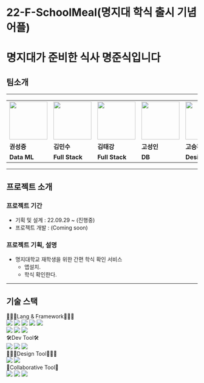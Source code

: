 # 22-F-SchoolMeal(명지대 학식 출시 기념 어플)
# <b>명</b>지대가 <b>준</b>비한 <b>식</b>사 명준식입니다

## 팀소개

---

<table>
  <tr>
    <td>
        <a href="https://github.com/wnd180">
            <img src="https://avatars.githubusercontent.com/u/23502888?v=4" width="100px" />
        </a>
    </td>
    <td>
        <a href="https://github.com/MinsuKim21">
            <img src="https://avatars.githubusercontent.com/u/80405708?v=4" width="100px" />
        </a>
    </td>
    <td>
        <a href="https://github.com/grayashh">
            <img src="https://avatars.githubusercontent.com/u/49053676?v=4" width="100px" />
        </a>
    </td>
    <td>
        <a href="https://github.com/rhtjddls123">
            <img src="https://avatars.githubusercontent.com/u/60644352?v=4" width="100px" />
        </a>
    </td>
    <td>
        <a href="#">
            <img src="https://avatars.githubusercontent.com/u/60644352?v=4" width="100px" />
        </a>
    </td>
  </tr>

  <tr>
    <td><b>권성중</b></b></td>
    <td><b>김민수</b></td>
    <td><b>김태강</b></td>
    <td><b>고성인</b></td>
    <td><b>고승환</b></td>
  </tr>
  <tr>
    <td><b>Data ML</b></td>
    <td><b>Full Stack</b></td>
    <td><b>Full Stack</b></td>
    <td><b>DB</b></td>
    <td><b>Design</b></td>
  </tr>
</table>

---

## 프로젝트 소개

### 프로젝트 기간

- 기획 및 설계 : 22.09.29 ~ (진행중)
- 프로젝트 개발 : (Coming soon)

### 프로젝트 기획, 설명

- 명지대학교 재학생을 위한 간편 학식 확인 서비스
  - 앱설치.
  - 학식 확인한다.

---

## 기술 스택
<div align=left>
👨🏻‍💻Lang & Framework👩🏻‍💻
<br>
<img src="https://img.shields.io/badge/python-3776AB?style=for-the-badge&logo=Python&logoColor=white">
<img src="https://img.shields.io/badge/react-61DAFB?style=for-the-badge&logo=react&logoColor=white">
<img src="https://img.shields.io/badge/react Native-61DAFB?style=for-the-badge&logo=react&logoColor=white">
<img src="https://img.shields.io/badge/JavaScript-F7DF1E?style=for-the-badge&logo=JavaScript&logoColor=white">
<img src="https://img.shields.io/badge/Flow-E5BB36?style=for-the-badge&logo=Flow&logoColor=white">
<br>
<img src="https://img.shields.io/badge/pandas-150458?style=for-the-badge&logo=pandas&logoColor=white">
<img src="https://img.shields.io/badge/Selenium-43B02A?style=for-the-badge&logo=Selenium&logoColor=white">
<img src="https://img.shields.io/badge/AWS Lambda-FF9900?style=for-the-badge&logo=AWS+Lambda&logoColor=white">
<br>
🛠Dev Tool🛠
<br>
<img src="https://img.shields.io/badge/WebStorm-000000?style=for-the-badge&logo=WebStorm&logoColor=white">
<img src="https://img.shields.io/badge/Visual Studio Code-007ACC?style=for-the-badge&logo=Visual+Studio+Code&logoColor=white">
<img src="https://img.shields.io/badge/PyCharm-000000?style=for-the-badge&logo=PyCharm&logoColor=white">
<br>
🧑🏻‍🎨Design Tool👩🏻‍🎨
<br>
<img src="https://img.shields.io/badge/Figma-F24E1E?style=for-the-badge&logo=Figma&logoColor=white">
<img src="https://img.shields.io/badge/Zeplin-FFB230?style=for-the-badge&logo=Zeplin&logoColor=white">
<br>
👥Collaborative Tool👥
<br>
<img src="https://img.shields.io/badge/github-181717?style=for-the-badge&logo=github&logoColor=white">
<img src="https://img.shields.io/badge/git-F05032?style=for-the-badge&logo=git&logoColor=white">
<img src="https://img.shields.io/badge/notion-000000?style=for-the-badge&logo=notion&logoColor=white">

</div>
